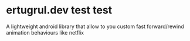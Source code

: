 # ertugrul.dev test test
A lightweight android library that allow to you custom fast forward/rewind animation behaviours like netflix
